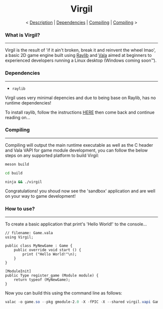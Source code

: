 <h1 align="center">Virgil</h1>

<p align="center">
<
    <a href="#what-is-virgil">Description</a> |
    <a href="#dependencies">Dependencies</a> |
    <a href="#compiling">Compiling</a> |
    <a href="#how-to-use">Compiling</a>
>
</p>

### What is Virgil?

---

Virgil is the result of 'if it ain't broken, break it and reinvent the wheel lmao', a basic 2D game engine built using [Raylib](https://www.raylib.com/) and [Vala](https://vala.dev/) aimed at beginners to experienced developers running a Linux desktop (Windows coming soon™).

### Dependencies

---

- `raylib`

Virgil uses very minimal depencies and due to being base on Raylib, has no runtime dependencies!

To install raylib, follow the instructions [HERE](https://www.raylib.com/) then come back and continue reading on...

### Compiling

---

Compiling will output the main runtime executable as well as the C header and Vala VAPI for game module development, you can follow the below steps on any supported platform to build Virgil:

```bash
meson build

cd build

ninja && ./virgil

```

Congratulations! you shoud now see the 'sandbox' application and are well on your way to game development!

### How to use?

---

To create a basic application that print's 'Hello World!' to the console...

```vala
// filename: Game.vala
using Virgil;

public class MyNewGame : Game {
    public override void start () {
        print ("Hello World!"\n);
    }
}

[ModuleInit]
public Type register_game (Module module) {
    return typeof (MyNewGame);
}
```

Now you can build this using the command line as follows:

<!-- Powershell is just for syntax highlighting -->
```powershell
valac -o game.so --pkg gmodule-2.0 -X -fPIC -X --shared virgil.vapi Game.vala --library Game
```
